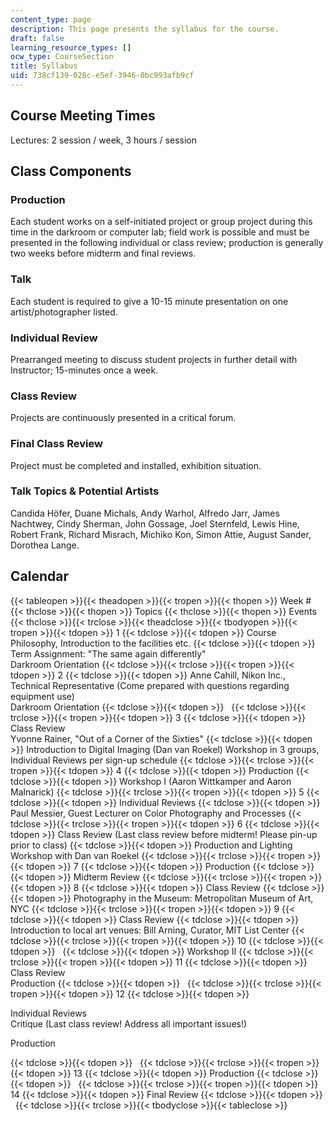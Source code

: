 ```yaml
---
content_type: page
description: This page presents the syllabus for the course.
draft: false
learning_resource_types: []
ocw_type: CourseSection
title: Syllabus
uid: 738cf139-028c-e5ef-3946-0bc993afb9cf
---
```

## Course Meeting Times

Lectures: 2 session / week, 3 hours / session

## Class Components

### Production

Each student works on a self-initiated project or group project during this time in the darkroom or computer lab; field work is possible and must be presented in the following individual or class review; production is generally two weeks before midterm and final reviews.

### Talk

Each student is required to give a 10-15 minute presentation on one artist/photographer listed.

### Individual Review

Prearranged meeting to discuss student projects in further detail with Instructor; 15-minutes once a week.

### Class Review

Projects are continuously presented in a critical forum.

### Final Class Review

Project must be completed and installed, exhibition situation.

### Talk Topics & Potential Artists

Candida Höfer, Duane Michals, Andy Warhol, Alfredo Jarr, James Nachtwey, Cindy Sherman, John Gossage, Joel Sternfeld, Lewis Hine, Robert Frank, Richard Misrach, Michiko Kon, Simon Attie, August Sander, Dorothea Lange.

## Calendar

{{< tableopen >}}{{< theadopen >}}{{< tropen >}}{{< thopen >}}
Week #
{{< thclose >}}{{< thopen >}}
Topics
{{< thclose >}}{{< thopen >}}
Events
{{< thclose >}}{{< trclose >}}{{< theadclose >}}{{< tbodyopen >}}{{< tropen >}}{{< tdopen >}}
1
{{< tdclose >}}{{< tdopen >}}
Course Philosophy, Introduction to the facilities etc.
{{< tdclose >}}{{< tdopen >}}
Term Assignment: "The same again differently"  
Darkroom Orientation
{{< tdclose >}}{{< trclose >}}{{< tropen >}}{{< tdopen >}}
2
{{< tdclose >}}{{< tdopen >}}
Anne Cahill, Nikon Inc., Technical Representative (Come prepared with questions regarding equipment use)  
Darkroom Orientation
{{< tdclose >}}{{< tdopen >}}
 
{{< tdclose >}}{{< trclose >}}{{< tropen >}}{{< tdopen >}}
3
{{< tdclose >}}{{< tdopen >}}
Class Review  
Yvonne Rainer, "Out of a Corner of the Sixties"
{{< tdclose >}}{{< tdopen >}}
Introduction to Digital Imaging (Dan van Roekel) Workshop in 3 groups, Individual Reviews per sign-up schedule
{{< tdclose >}}{{< trclose >}}{{< tropen >}}{{< tdopen >}}
4
{{< tdclose >}}{{< tdopen >}}
Production
{{< tdclose >}}{{< tdopen >}}
Workshop I (Aaron Wittkamper and Aaron Malnarick)
{{< tdclose >}}{{< trclose >}}{{< tropen >}}{{< tdopen >}}
5
{{< tdclose >}}{{< tdopen >}}
Individual Reviews
{{< tdclose >}}{{< tdopen >}}
Paul Messier, Guest Lecturer on Color Photography and Processes
{{< tdclose >}}{{< trclose >}}{{< tropen >}}{{< tdopen >}}
6
{{< tdclose >}}{{< tdopen >}}
Class Review (Last class review before midterm! Please pin-up prior to class)
{{< tdclose >}}{{< tdopen >}}
Production and Lighting Workshop with Dan van Roekel
{{< tdclose >}}{{< trclose >}}{{< tropen >}}{{< tdopen >}}
7
{{< tdclose >}}{{< tdopen >}}
Production
{{< tdclose >}}{{< tdopen >}}
Midterm Review
{{< tdclose >}}{{< trclose >}}{{< tropen >}}{{< tdopen >}}
8
{{< tdclose >}}{{< tdopen >}}
Class Review
{{< tdclose >}}{{< tdopen >}}
Photography in the Museum: Metropolitan Museum of Art, NYC
{{< tdclose >}}{{< trclose >}}{{< tropen >}}{{< tdopen >}}
9
{{< tdclose >}}{{< tdopen >}}
Class Review
{{< tdclose >}}{{< tdopen >}}
Introduction to local art venues: Bill Arning, Curator, MIT List Center
{{< tdclose >}}{{< trclose >}}{{< tropen >}}{{< tdopen >}}
10
{{< tdclose >}}{{< tdopen >}}
 
{{< tdclose >}}{{< tdopen >}}
Workshop II
{{< tdclose >}}{{< trclose >}}{{< tropen >}}{{< tdopen >}}
11
{{< tdclose >}}{{< tdopen >}}
Class Review  
Production
{{< tdclose >}}{{< tdopen >}}
 
{{< tdclose >}}{{< trclose >}}{{< tropen >}}{{< tdopen >}}
12
{{< tdclose >}}{{< tdopen >}}

Individual Reviews  
Critique (Last class review! Address all important issues!)

Production

{{< tdclose >}}{{< tdopen >}}
 
{{< tdclose >}}{{< trclose >}}{{< tropen >}}{{< tdopen >}}
13
{{< tdclose >}}{{< tdopen >}}
Production
{{< tdclose >}}{{< tdopen >}}
 
{{< tdclose >}}{{< trclose >}}{{< tropen >}}{{< tdopen >}}
14
{{< tdclose >}}{{< tdopen >}}
Final Review
{{< tdclose >}}{{< tdopen >}}
 
{{< tdclose >}}{{< trclose >}}{{< tbodyclose >}}{{< tableclose >}}